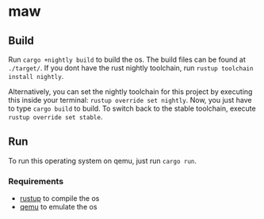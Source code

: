 # maw

## Build
Run `cargo +nightly build` to build the os.
The build files can be found at `./target/`.
If you dont have the rust nightly toolchain,
run `rustup toolchain install nightly`.

Alternatively, you can set the nightly toolchain 
for this project by executing this inside your terminal:
`rustup override set nightly`.
Now, you just have to type `cargo build` to build.
To switch back to the stable toolchain, execute
`rustup override set stable`.

## Run
To run this operating system on qemu, just run
`cargo run`.

### Requirements
* [rustup](https://www.rust-lang.org/tools/install) to compile the os
* [qemu](https://www.qemu.org/download/) to emulate the os
